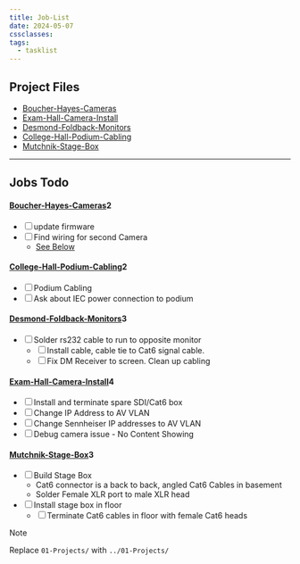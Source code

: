 ```yaml
---
title: Job-List
date: 2024-05-07
cssclasses: 
tags:
  - tasklist
---
```


## Project Files

<ul class="dataview list-view-ul"><li><span><a data-tooltip-position="top" aria-label="../01-Projects/Boucher-Hayes-Cameras.md" data-href="../01-Projects/Boucher-Hayes-Cameras.md" href="../01-Projects/Boucher-Hayes-Cameras.md" class="internal-link" target="_blank" rel="noopener">Boucher-Hayes-Cameras</a></span></li><li><span><a data-tooltip-position="top" aria-label="../01-Projects/Exam-Hall-Camera-Install.md" data-href="../01-Projects/Exam-Hall-Camera-Install.md" href="../01-Projects/Exam-Hall-Camera-Install.md" class="internal-link" target="_blank" rel="noopener">Exam-Hall-Camera-Install</a></span></li><li><span><a data-tooltip-position="top" aria-label="../01-Projects/Desmond-Foldback-Monitors.md" data-href="../01-Projects/Desmond-Foldback-Monitors.md" href="../01-Projects/Desmond-Foldback-Monitors.md" class="internal-link" target="_blank" rel="noopener">Desmond-Foldback-Monitors</a></span></li><li><span><a data-tooltip-position="top" aria-label="../01-Projects/College-Hall-Podium-Cabling.md" data-href="../01-Projects/College-Hall-Podium-Cabling.md" href="../01-Projects/College-Hall-Podium-Cabling.md" class="internal-link" target="_blank" rel="noopener">College-Hall-Podium-Cabling</a></span></li><li><span><a data-tooltip-position="top" aria-label="../01-Projects/Mutchnik-Stage-Box.md" data-href="../01-Projects/Mutchnik-Stage-Box.md" href="../01-Projects/Mutchnik-Stage-Box.md" class="internal-link" target="_blank" rel="noopener">Mutchnik-Stage-Box</a></span></li></ul>

---

## Jobs Todo

<div><h4><span><a data-tooltip-position="top" aria-label="../01-Projects/Boucher-Hayes-Cameras.md" data-href="../01-Projects/Boucher-Hayes-Cameras.md" href="../01-Projects/Boucher-Hayes-Cameras.md" class="internal-link" target="_blank" rel="noopener">Boucher-Hayes-Cameras</a></span><span class="dataview small-text">2</span></h4><div class="dataview result-group"><ul class="contains-task-list"><li data-task=" " class="dataview task-list-item"><input type="checkbox" class="dataview task-list-item-checkbox"><span>update firmware</span></li><li data-task=" " class="dataview task-list-item"><input type="checkbox" class="dataview task-list-item-checkbox"><span>Find wiring for second Camera</span><ul class="contains-task-list"><li class="dataview task-list-basic-item"><span><a class="internal-link" data-href="#Fix-Second-Camera" href="#Fix-Second-Camera" target="_blank" rel="noopener">See Below</a></span></li></ul></li></ul></div><h4><span><a data-tooltip-position="top" aria-label="../01-Projects/College-Hall-Podium-Cabling.md" data-href="../01-Projects/College-Hall-Podium-Cabling.md" href="../01-Projects/College-Hall-Podium-Cabling.md" class="internal-link" target="_blank" rel="noopener">College-Hall-Podium-Cabling</a></span><span class="dataview small-text">2</span></h4><div class="dataview result-group"><ul class="contains-task-list"><li data-task=" " class="dataview task-list-item"><input type="checkbox" class="dataview task-list-item-checkbox"><span>Podium Cabling</span></li><li data-task=" " class="dataview task-list-item"><input type="checkbox" class="dataview task-list-item-checkbox"><span>Ask about IEC power connection to podium</span></li></ul></div><h4><span><a data-tooltip-position="top" aria-label="../01-Projects/Desmond-Foldback-Monitors.md" data-href="../01-Projects/Desmond-Foldback-Monitors.md" href="../01-Projects/Desmond-Foldback-Monitors.md" class="internal-link" target="_blank" rel="noopener">Desmond-Foldback-Monitors</a></span><span class="dataview small-text">3</span></h4><div class="dataview result-group"><ul class="contains-task-list"><li data-task=" " class="dataview task-list-item"><input type="checkbox" class="dataview task-list-item-checkbox"><span>Solder rs232 cable to run to opposite monitor</span><ul class="contains-task-list"><li data-task=" " class="dataview task-list-item"><input type="checkbox" class="dataview task-list-item-checkbox"><span>Install cable, cable tie to Cat6 signal cable.</span></li><li data-task=" " class="dataview task-list-item"><input type="checkbox" class="dataview task-list-item-checkbox"><span>Fix DM Receiver to screen. Clean up cabling</span></li></ul></li></ul></div><h4><span><a data-tooltip-position="top" aria-label="../01-Projects/Exam-Hall-Camera-Install.md" data-href="../01-Projects/Exam-Hall-Camera-Install.md" href="../01-Projects/Exam-Hall-Camera-Install.md" class="internal-link" target="_blank" rel="noopener">Exam-Hall-Camera-Install</a></span><span class="dataview small-text">4</span></h4><div class="dataview result-group"><ul class="contains-task-list"><li data-task=" " class="dataview task-list-item"><input type="checkbox" class="dataview task-list-item-checkbox"><span>Install and terminate spare SDI/Cat6 box</span></li><li data-task=" " class="dataview task-list-item"><input type="checkbox" class="dataview task-list-item-checkbox"><span>Change IP Address to AV VLAN</span></li><li data-task=" " class="dataview task-list-item"><input type="checkbox" class="dataview task-list-item-checkbox"><span>Change Sennheiser IP addresses to AV VLAN</span></li><li data-task=" " class="dataview task-list-item"><input type="checkbox" class="dataview task-list-item-checkbox"><span>Debug camera issue - No Content Showing</span></li></ul></div><h4><span><a data-tooltip-position="top" aria-label="../01-Projects/Mutchnik-Stage-Box.md" data-href="../01-Projects/Mutchnik-Stage-Box.md" href="../01-Projects/Mutchnik-Stage-Box.md" class="internal-link" target="_blank" rel="noopener">Mutchnik-Stage-Box</a></span><span class="dataview small-text">3</span></h4><div class="dataview result-group"><ul class="contains-task-list"><li data-task=" " class="dataview task-list-item"><input type="checkbox" class="dataview task-list-item-checkbox"><span>Build Stage Box</span><ul class="contains-task-list"><li class="dataview task-list-basic-item"><span>Cat6 connector is a back to back, angled Cat6 Cables in basement</span></li><li class="dataview task-list-basic-item"><span>Solder Female XLR port to male XLR head</span></li></ul></li><li data-task=" " class="dataview task-list-item"><input type="checkbox" class="dataview task-list-item-checkbox"><span>Install stage box in floor</span><ul class="contains-task-list"><li data-task=" " class="dataview task-list-item"><input type="checkbox" class="dataview task-list-item-checkbox"><span>Terminate Cat6 cables in floor with female Cat6 heads</span></li></ul></li></ul></div></div>



> [!Note] 
> Replace `01-Projects/` with `../01-Projects/`